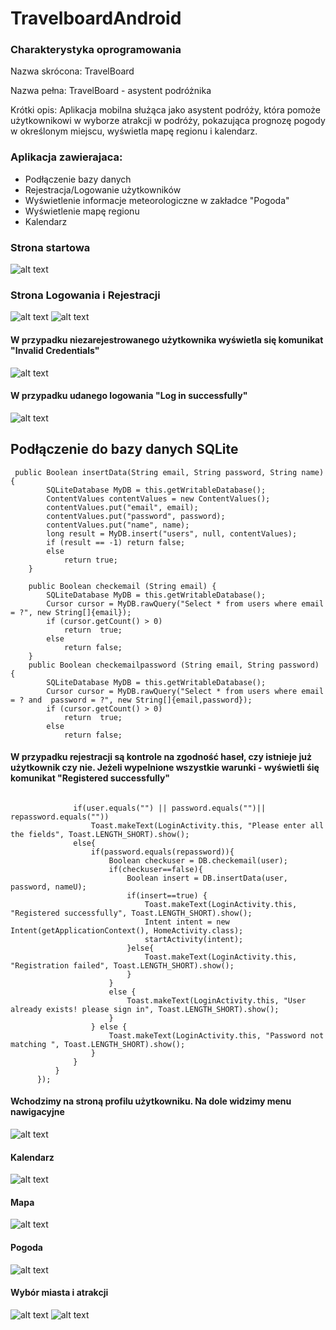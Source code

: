 # TravelboardAndroid

### Charakterystyka  oprogramowania 
Nazwa skrócona: TravelBoard

Nazwa pełna: TravelBoard - asystent podróżnika

Krótki opis: Aplikacja mobilna służąca jako asystent podróży, która pomoże użytkownikowi w wyborze atrakcji w podróży, pokazująca prognozę pogody w określonym miejscu, wyświetla mapę regionu i kalendarz. 

### Aplikacja zawierajaca: 
* Podłączenie bazy danych
* Rejestracja/Logowanie użytkowników
* Wyświetlenie informacje meteorologiczne w zakładce "Pogoda"
* Wyświetlenie mapę regionu
* Kalendarz 

### Strona startowa
![alt text](img/1.png)

### Strona Logowania i Rejestracji 
![alt text](img/2.png)
![alt text](img/3.png)
#### W przypadku niezarejestrowanego użytkownika wyświetla się komunikat "Invalid Credentials"
![alt text](img/6.png)
#### W przypadku udanego logowania "Log in successfully"
![alt text](img/7.png)

## Podłączenie do bazy danych SQLite 
```
 public Boolean insertData(String email, String password, String name) {
        SQLiteDatabase MyDB = this.getWritableDatabase();
        ContentValues contentValues = new ContentValues();
        contentValues.put("email", email);
        contentValues.put("password", password);
        contentValues.put("name", name);
        long result = MyDB.insert("users", null, contentValues);
        if (result == -1) return false;
        else
            return true;
    }

    public Boolean checkemail (String email) {
        SQLiteDatabase MyDB = this.getWritableDatabase();
        Cursor cursor = MyDB.rawQuery("Select * from users where email = ?", new String[]{email});
        if (cursor.getCount() > 0)
            return  true;
        else
            return false;
    }
    public Boolean checkemailpassword (String email, String password) {
        SQLiteDatabase MyDB = this.getWritableDatabase();
        Cursor cursor = MyDB.rawQuery("Select * from users where email = ? and  password = ?", new String[]{email,password});
        if (cursor.getCount() > 0)
            return  true;
        else
            return false;
  ```
  #### W przypadku rejestracji są kontrole na zgodność haseł, czy istnieje już użytkownik czy nie. Jeżeli wypelnione wszystkie warunki - wyświetli śię komunikat "Registered successfully"
  ```
  
                if(user.equals("") || password.equals("")|| repassword.equals(""))
                    Toast.makeText(LoginActivity.this, "Please enter all the fields", Toast.LENGTH_SHORT).show();
                else{
                    if(password.equals(repassword)){
                        Boolean checkuser = DB.checkemail(user);
                        if(checkuser==false){
                            Boolean insert = DB.insertData(user, password, nameU);
                            if(insert==true) {
                                Toast.makeText(LoginActivity.this, "Registered successfully", Toast.LENGTH_SHORT).show();
                                Intent intent = new Intent(getApplicationContext(), HomeActivity.class);
                                startActivity(intent);
                            }else{
                                Toast.makeText(LoginActivity.this, "Registration failed", Toast.LENGTH_SHORT).show();
                            }
                        }
                        else {
                            Toast.makeText(LoginActivity.this, "User already exists! please sign in", Toast.LENGTH_SHORT).show();
                        }
                    } else {
                        Toast.makeText(LoginActivity.this, "Password not matching ", Toast.LENGTH_SHORT).show();
                    }
                }
            }
        });
  ```
          
#### Wchodzimy na stroną profilu użytkowniku. Na dole widzimy menu nawigacyjne 
![alt text](img/0.png)
#### Kalendarz
![alt text](img/8.png)
#### Mapa
![alt text](img/10.png)
#### Pogoda
![alt text](img/9.png)
#### Wybór miasta i atrakcji
![alt text](img/11.png)
![alt text](img/111.png)

